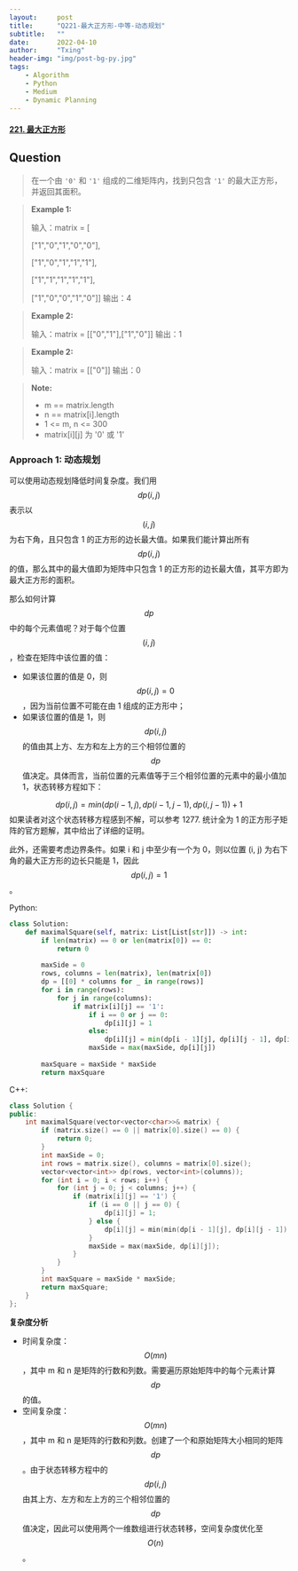 ```yaml
---
layout:     post
title:      "Q221-最大正方形-中等-动态规划"
subtitle:   ""
date:       2022-04-10
author:     "Txing"
header-img: "img/post-bg-py.jpg"
tags:
    - Algorithm
    - Python
    - Medium
    - Dynamic Planning
---
```


#### [221. 最大正方形](https://leetcode-cn.com/problems/maximal-square/)

## Question

> 在一个由 `'0'` 和 `'1'` 组成的二维矩阵内，找到只包含 `'1'` 的最大正方形，并返回其面积。
>

> **Example 1:**
>
> 输入：matrix = [
> 
>   ["1","0","1","0","0"],
>   
>   ["1","0","1","1","1"],
> 
> ["1","1","1","1","1"],
> 
> ["1","0","0","1","0"]]
> 输出：4

> **Example 2:**
>
> 输入：matrix = [["0","1"],["1","0"]]
> 输出：1

> **Example 2:**
>
> 输入：matrix = [["0"]]
> 输出：0

> **Note:**
>
> - m == matrix.length
> - n == matrix[i].length
> - 1 <= m, n <= 300
> - matrix[i][j] 为 '0' 或 '1'



### Approach 1: 动态规划 

可以使用动态规划降低时间复杂度。我们用 $$\textit{dp}(i, j)$$ 表示以 $$(i, j)$$ 为右下角，且只包含 1 的正方形的边长最大值。如果我们能计算出所有 $$\textit{dp}(i, j)$$ 的值，那么其中的最大值即为矩阵中只包含 1 的正方形的边长最大值，其平方即为最大正方形的面积。

那么如何计算 $$\textit{dp}$$ 中的每个元素值呢？对于每个位置 $$(i, j)$$，检查在矩阵中该位置的值：

- 如果该位置的值是 0，则 $$\textit{dp}(i, j) = 0$$，因为当前位置不可能在由 1 组成的正方形中；
- 如果该位置的值是 1，则 $$\textit{dp}(i, j)$$ 的值由其上方、左方和左上方的三个相邻位置的 $$\textit{dp}$$ 值决定。具体而言，当前位置的元素值等于三个相邻位置的元素中的最小值加 1，状态转移方程如下：

$$
dp(i,j)=min\big(dp(i−1,j),dp(i−1,j−1),dp(i,j−1)\big)+1
$$
如果读者对这个状态转移方程感到不解，可以参考 1277. 统计全为 1 的正方形子矩阵的官方题解，其中给出了详细的证明。

此外，还需要考虑边界条件。如果 i 和 j 中至少有一个为 0，则以位置 (i, j) 为右下角的最大正方形的边长只能是 1，因此 $$\textit{dp}(i, j) = 1$$。

Python:

```python
class Solution:
    def maximalSquare(self, matrix: List[List[str]]) -> int:
        if len(matrix) == 0 or len(matrix[0]) == 0:
            return 0
        
        maxSide = 0
        rows, columns = len(matrix), len(matrix[0])
        dp = [[0] * columns for _ in range(rows)]
        for i in range(rows):
            for j in range(columns):
                if matrix[i][j] == '1':
                    if i == 0 or j == 0:
                        dp[i][j] = 1
                    else:
                        dp[i][j] = min(dp[i - 1][j], dp[i][j - 1], dp[i - 1][j - 1]) + 1
                    maxSide = max(maxSide, dp[i][j])
        
        maxSquare = maxSide * maxSide
        return maxSquare
```



C++:

```c++
class Solution {
public:
    int maximalSquare(vector<vector<char>>& matrix) {
        if (matrix.size() == 0 || matrix[0].size() == 0) {
            return 0;
        }
        int maxSide = 0;
        int rows = matrix.size(), columns = matrix[0].size();
        vector<vector<int>> dp(rows, vector<int>(columns));
        for (int i = 0; i < rows; i++) {
            for (int j = 0; j < columns; j++) {
                if (matrix[i][j] == '1') {
                    if (i == 0 || j == 0) {
                        dp[i][j] = 1;
                    } else {
                        dp[i][j] = min(min(dp[i - 1][j], dp[i][j - 1]), dp[i - 1][j - 1]) + 1;
                    }
                    maxSide = max(maxSide, dp[i][j]);
                }
            }
        }
        int maxSquare = maxSide * maxSide;
        return maxSquare;
    }
};
```

**复杂度分析**

- 时间复杂度：$$O(mn)$$，其中 m 和 n 是矩阵的行数和列数。需要遍历原始矩阵中的每个元素计算 $$\textit{dp}$$ 的值。
- 空间复杂度：$$O(mn)$$，其中 m 和 n 是矩阵的行数和列数。创建了一个和原始矩阵大小相同的矩阵 $$\textit{dp}$$。由于状态转移方程中的 $$\textit{dp}(i, j)$$ 由其上方、左方和左上方的三个相邻位置的 $$\textit{dp}$$ 值决定，因此可以使用两个一维数组进行状态转移，空间复杂度优化至 $$O(n)$$。
